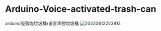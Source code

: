 # Arduino-Voice-activated-trash-can
arduino版智能垃圾桶/语言声控垃圾桶
![20220812223913](https://user-images.githubusercontent.com/100952699/184378605-a8616473-74cc-4f33-b8a4-ebab016af176.png)
